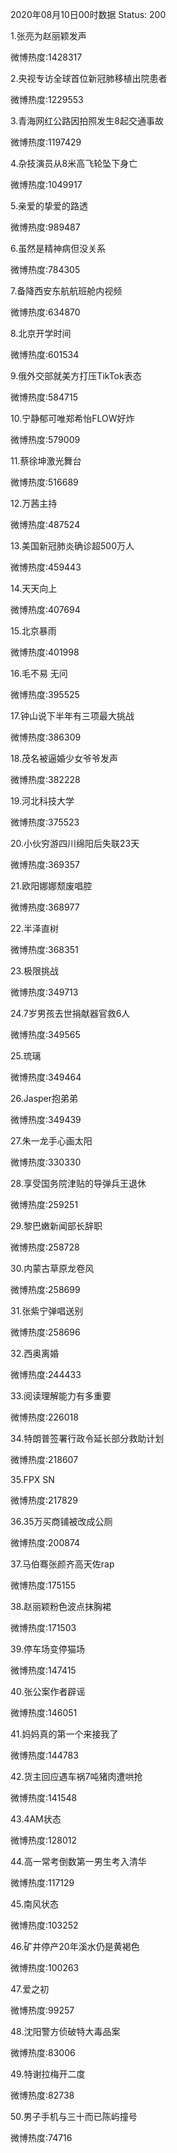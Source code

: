 2020年08月10日00时数据
Status: 200

1.张亮为赵丽颖发声

微博热度:1428317

2.央视专访全球首位新冠肺移植出院患者

微博热度:1229553

3.青海网红公路因拍照发生8起交通事故

微博热度:1197429

4.杂技演员从8米高飞轮坠下身亡

微博热度:1049917

5.亲爱的挚爱的路透

微博热度:989487

6.虽然是精神病但没关系

微博热度:784305

7.备降西安东航航班舱内视频

微博热度:634870

8.北京开学时间

微博热度:601534

9.俄外交部就美方打压TikTok表态

微博热度:584715

10.宁静郁可唯郑希怡FLOW好炸

微博热度:579009

11.蔡徐坤激光舞台

微博热度:516689

12.万茜主持

微博热度:487524

13.美国新冠肺炎确诊超500万人

微博热度:459443

14.天天向上

微博热度:407694

15.北京暴雨

微博热度:401998

16.毛不易 无问

微博热度:395525

17.钟山说下半年有三项最大挑战

微博热度:386309

18.茂名被逼婚少女爷爷发声

微博热度:382228

19.河北科技大学

微博热度:375523

20.小伙穷游四川绵阳后失联23天

微博热度:369357

21.欧阳娜娜颓废唱腔

微博热度:368977

22.半泽直树

微博热度:368351

23.极限挑战

微博热度:349713

24.7岁男孩去世捐献器官救6人

微博热度:349565

25.琉璃

微博热度:349464

26.Jasper抱弟弟

微博热度:349439

27.朱一龙手心画太阳

微博热度:330330

28.享受国务院津贴的导弹兵王退休

微博热度:259251

29.黎巴嫩新闻部长辞职

微博热度:258728

30.内蒙古草原龙卷风

微博热度:258699

31.张紫宁弹唱送别

微博热度:258696

32.西奥离婚

微博热度:244433

33.阅读理解能力有多重要

微博热度:226018

34.特朗普签署行政令延长部分救助计划

微博热度:218607

35.FPX SN

微博热度:217829

36.35万买商铺被改成公厕

微博热度:200874

37.马伯骞张颜齐高天佐rap

微博热度:175155

38.赵丽颖粉色波点抹胸裙

微博热度:171503

39.停车场变停猫场

微博热度:147415

40.张公案作者辟谣

微博热度:146051

41.妈妈真的第一个来接我了

微博热度:144783

42.货主回应遇车祸7吨猪肉遭哄抢

微博热度:141548

43.4AM状态

微博热度:128012

44.高一常考倒数第一男生考入清华

微博热度:117129

45.南风状态

微博热度:103252

46.矿井停产20年溪水仍是黄褐色

微博热度:100263

47.爱之初

微博热度:99257

48.沈阳警方侦破特大毒品案

微博热度:83006

49.特谢拉梅开二度

微博热度:82738

50.男子手机与三十而已陈屿撞号

微博热度:74716

